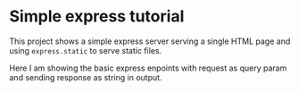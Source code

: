 # Simple express tutorial

This project shows a simple express server serving a single HTML page and using `express.static` to serve static files.

Here I am showing the basic express enpoints with request as query param and sending response as string in output.
